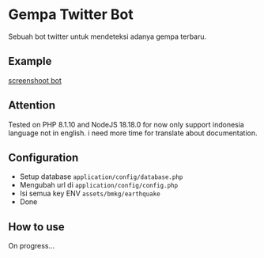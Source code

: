# Gempa Twitter Bot

Sebuah bot twitter untuk mendeteksi adanya gempa terbaru.

## Example

[screenshoot bot](assets/screenshoot/1.jpg)

## Attention

Tested on PHP 8.1.10 and NodeJS 18.18.0 for now only support indonesia language not in english. i need more time for translate about documentation.

## Configuration

- Setup database `application/config/database.php`
- Mengubah url di `application/config/config.php`
- Isi semua key ENV `assets/bmkg/earthquake`
- Done

## How to use

On progress...
